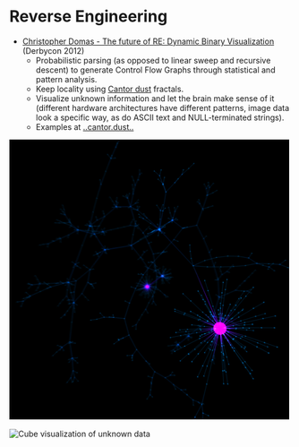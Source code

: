 # Reverse Engineering

* [Christopher Domas - The future of RE: Dynamic Binary Visualization](https://www.youtube.com/watch?v=4bM3Gut1hIk) (Derbycon 2012)
    - Probabilistic parsing (as opposed to linear sweep and recursive descent) to generate Control Flow Graphs through statistical and pattern analysis.
    - Keep locality using [Cantor dust](https://en.wikipedia.org/wiki/Cantor_set#Cantor_dust) fractals.
    - Visualize unknown information and let the brain make sense of it (different hardware architectures have different patterns, image data look a specific way, as do ASCII text and NULL-terminated strings).
    - Examples at [..cantor.dust..](https://sites.google.com/site/xxcantorxdustxx/visual-re)

![CFG for arbitrary instruction set](https://raw.githubusercontent.com/mewmew/mental_notes/master/reverse/cfg.png)

![Cube visualization of unknown data](https://sites.google.com/site/xxcantorxdustxx/_/rsrc/1339481991620/visual-re/32.png)
